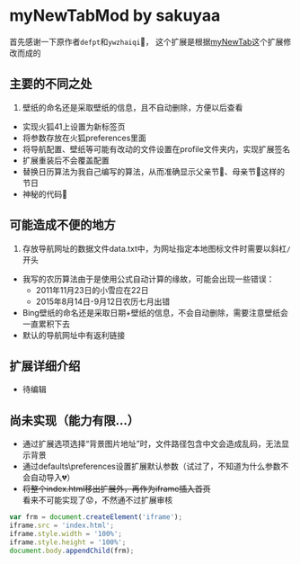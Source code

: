 # myNewTabMod by sakuyaa

首先感谢一下原作者`defpt`和`ywzhaiqi`:clap:，
这个扩展是根据[myNewTab](http://bbs.kafan.cn/thread-1759418-1-1.html)这个扩展修改而成的

## 主要的不同之处
1. 壁纸的命名还是采取壁纸的信息，且不自动删除，方便以后查看
* 实现火狐41上设置为新标签页
* 将参数存放在火狐preferences里面
* 将导航配置、壁纸等可能有改动的文件设置在profile文件夹内，实现扩展签名
* 扩展重装后不会覆盖配置
* 替换日历算法为我自己编写的算法，从而准确显示父亲节:man:、母亲节:woman:这样的节日
* 神秘的代码:underage:

## 可能造成不便的地方
1. 存放导航网址的数据文件data.txt中，为网址指定本地图标文件时需要以斜杠`/`开头
* 我写的农历算法由于是使用公式自动计算的缘故，可能会出现一些错误：
	* 2011年11月23日的小雪应在22日
	* 2015年8月14日-9月12日农历七月出错
* Bing壁纸的命名还是采取日期+壁纸的信息，不会自动删除，需要注意壁纸会一直累积下去
* 默认的导航网址中有返利链接

## 扩展详细介绍
* 待编辑

## 尚未实现（能力有限…）
* 通过扩展选项选择“背景图片地址”时，文件路径包含中文会造成乱码，无法显示背景
* 通过defaults\preferences设置扩展默认参数（试过了，不知道为什么参数不会自动导入:broken_heart:）
* ~~将整个index.html移出扩展外，再作为iframe插入首页~~  
	看来不可能实现了:worried:，不然通不过扩展审核
```javascript
var frm = document.createElement('iframe');
iframe.src = 'index.html';
iframe.style.width = '100%';
iframe.style.height = '100%';
document.body.appendChild(frm);
```
